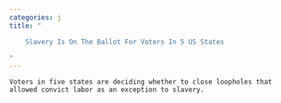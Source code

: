 ```yaml
---
categories: j
title: "

    Slavery Is On The Ballot For Voters In 5 US States

"
---
```



    Voters in five states are deciding whether to close loopholes that allowed convict labor as an exception to slavery.

